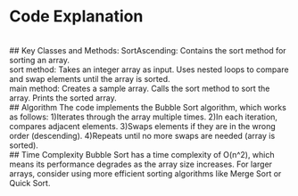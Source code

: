 # Code Explanation
<br>
## Key Classes and Methods:
SortAscending: Contains the sort method for sorting an array.
<br>
sort method:
Takes an integer array as input.
Uses nested loops to compare and swap elements until the array is sorted.
<br>
main method:
Creates a sample array.
Calls the sort method to sort the array.
Prints the sorted array.
<br>
## Algorithm
The code implements the Bubble Sort algorithm, which works as follows:
1)Iterates through the array multiple times.
2)In each iteration, compares adjacent elements.
3)Swaps elements if they are in the wrong order (descending).
4)Repeats until no more swaps are needed (array is sorted).
<br>
## Time Complexity
Bubble Sort has a time complexity of O(n^2), which means its performance degrades as the array size increases. For larger arrays, consider using more efficient sorting algorithms like Merge Sort or Quick Sort.
